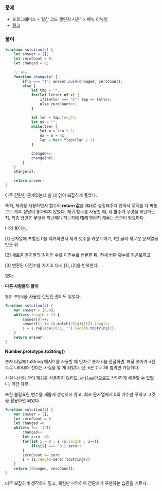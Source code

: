 ### 문제

+ 프로그래머스 > 월간 코드 챌린지 시즌1 > 메뉴 리뉴얼
+ [링크](https://programmers.co.kr/learn/courses/30/lessons/70129)



### 풀이

```javascript
function solution(s) {
    let answer = [];
    let zeroCount = 0;
    let changed = 0;
    
    // 재귀
    function change(x) {
        if(x === "1") answer.push(changed, zeroCount);
        else {
            let tmp = "";
            for(let letter of x) {
                if(letter === "1") tmp += letter;
                else zeroCount++;
            }

            let len = tmp.length;
            let nx = "";
            while(len) {
                let n = len % 2;
                nx = n + nx;
                len = Math.floor(len / 2)
            }

            changed++;
            change(nx);
        }
    }
    change(s);
    
    return answer;
}
```

아주 간단한 문제였는데 쓸 데 없이 복잡하게 풀었다.

특히, 재귀를 사용하면서 함수의 **return 값**을 제대로 설정해주지 않아서 로직을 다 짜놓고도 계속 정답이 통과되지 않았다. 재귀 함수를 사용할 때, 각 함수가 무엇을 리턴하는지, 최종 답안은 무엇을 리턴해야 하는지에 대해 명확히 해두는 습관이 필요하다.

나의 풀이는,

[1] 문자열에 포함된 0을 제거하면서 제거 갯수를 카운트하고, 1만 골라 새로운 문자열을 만든 뒤

[2] 새로운 문자열의 길이인 수를 이진수로 변환한 뒤, 전체 변환 횟수를 카운트하고

[3] 변환된 이진수를 가지고 다시 [1], [2]를 반복한다.

였다.



**다른 사람들의 풀이**

```정규 표현식```을 사용한 간단한 풀이도 있었다.

```javascript
function solution(s) {
    var answer = [0,0];
    while(s.length > 1) {
        answer[0]++;
        answer[1] += (s.match(/0/g)||[]).length;
        s = s.replace(/0/g, '').length.toString(2);
    }
    return answer;
}
```

**Number.prototype.toString()**

숫자 타입에 toString 메서드를 사용할 때 인자로 숫자 n을 전달하면, 해당 숫자가 n진수로 나타내어 진다는 사실을 알 게 되었다. 단, n은 2 ~ 36 범위만 가능하다.



사실 나처럼 굳이 재귀를 사용하지 않아도, ```while문```만으로도 간단하게 해결할 수 있었다. 약간 허무..

또한 불필요한 변수를 새롭게 생성하지 않고, 최초 문자열에서 0의 개수만 구하고 그것을 활용하면 되었다.

```javascript
function solution(s) {
    var answer = [];
    let zeroCount = 0
    let changed =0
    while(s !== '1'){
        changed++
        let zero  =0 
        for(let i = 0 ; i <s.length ; i++){
            if(s[i] === '0') zero++
        }
        zeroCount += zero
        s = (s.length-zero).toString(2)       
    }
    return [changed, zeroCount];
}
```



너무 복잡하게 생각하지 말고, 핵심만 파악하여 간단하게 구현하는 습관을 기르자.